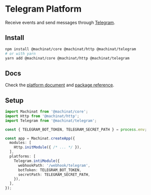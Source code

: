# Telegram Platform

Receive events and send messages through [Telegram](https://developers.facebook.com/docs/telegram-platform/).

## Install

```bash
npm install @machinat/core @machinat/http @machinat/telegram
# or with yarn
yarn add @machinat/core @machinat/http @machinat/telegram
```

## Docs

Check the [platform document](https://machinat.com/docs/telegram-platform) and
[package reference](https://machinat.com/api/modules/telegram.html).

## Setup

```ts
import Machinat from '@machinat/core';
import Http from '@machinat/http';
import Telegram from '@machinat/telegram';

const { TELEGRAM_BOT_TOKEN, TELEGRAM_SECRET_PATH } = process.env;

const app = Machinat.createApp({
  modules: [
    Http.initModule({ /* ... */ }),
  ],
  platforms: [
    Telegram.intiModule({
      webhookPath: '/webhook/telegram',
      botToken: TELEGRAM_BOT_TOKEN,
      secretPath: TELEGRAM_SECRET_PATH,
    }),
  ],
});
```
